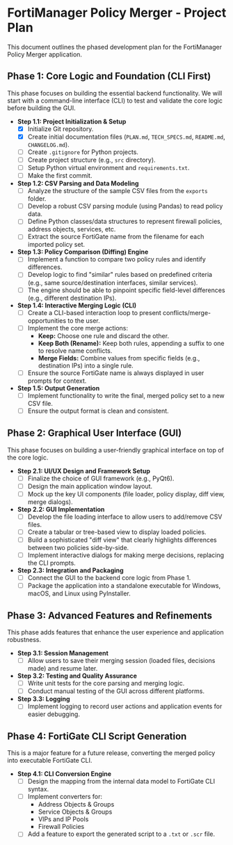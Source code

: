 # FortiManager Policy Merger - Project Plan

This document outlines the phased development plan for the FortiManager Policy Merger application.

## Phase 1: Core Logic and Foundation (CLI First)

This phase focuses on building the essential backend functionality. We will start with a command-line interface (CLI) to test and validate the core logic before building the GUI.

*   **Step 1.1: Project Initialization & Setup**
    *   [x] Initialize Git repository.
    *   [x] Create initial documentation files (`PLAN.md`, `TECH_SPECS.md`, `README.md`, `CHANGELOG.md`).
    *   [ ] Create `.gitignore` for Python projects.
    *   [ ] Create project structure (e.g., `src` directory).
    *   [ ] Setup Python virtual environment and `requirements.txt`.
    *   [ ] Make the first commit.

*   **Step 1.2: CSV Parsing and Data Modeling**
    *   [ ] Analyze the structure of the sample CSV files from the `exports` folder.
    *   [ ] Develop a robust CSV parsing module (using Pandas) to read policy data.
    *   [ ] Define Python classes/data structures to represent firewall policies, address objects, services, etc.
    *   [ ] Extract the source FortiGate name from the filename for each imported policy set.

*   **Step 1.3: Policy Comparison (Diffing) Engine**
    *   [ ] Implement a function to compare two policy rules and identify differences.
    *   [ ] Develop logic to find "similar" rules based on predefined criteria (e.g., same source/destination interfaces, similar services).
    *   [ ] The engine should be able to pinpoint specific field-level differences (e.g., different destination IPs).

*   **Step 1.4: Interactive Merging Logic (CLI)**
    *   [ ] Create a CLI-based interaction loop to present conflicts/merge-opportunities to the user.
    *   [ ] Implement the core merge actions:
        *   **Keep:** Choose one rule and discard the other.
        *   **Keep Both (Rename):** Keep both rules, appending a suffix to one to resolve name conflicts.
        *   **Merge Fields:** Combine values from specific fields (e.g., destination IPs) into a single rule.
    *   [ ] Ensure the source FortiGate name is always displayed in user prompts for context.

*   **Step 1.5: Output Generation**
    *   [ ] Implement functionality to write the final, merged policy set to a new CSV file.
    *   [ ] Ensure the output format is clean and consistent.

## Phase 2: Graphical User Interface (GUI)

This phase focuses on building a user-friendly graphical interface on top of the core logic.

*   **Step 2.1: UI/UX Design and Framework Setup**
    *   [ ] Finalize the choice of GUI framework (e.g., PyQt6).
    *   [ ] Design the main application window layout.
    *   [ ] Mock up the key UI components (file loader, policy display, diff view, merge dialogs).

*   **Step 2.2: GUI Implementation**
    *   [ ] Develop the file loading interface to allow users to add/remove CSV files.
    *   [ ] Create a tabular or tree-based view to display loaded policies.
    *   [ ] Build a sophisticated "diff view" that clearly highlights differences between two policies side-by-side.
    *   [ ] Implement interactive dialogs for making merge decisions, replacing the CLI prompts.

*   **Step 2.3: Integration and Packaging**
    *   [ ] Connect the GUI to the backend core logic from Phase 1.
    *   [ ] Package the application into a standalone executable for Windows, macOS, and Linux using PyInstaller.

## Phase 3: Advanced Features and Refinements

This phase adds features that enhance the user experience and application robustness.

*   **Step 3.1: Session Management**
    *   [ ] Allow users to save their merging session (loaded files, decisions made) and resume later.

*   **Step 3.2: Testing and Quality Assurance**
    *   [ ] Write unit tests for the core parsing and merging logic.
    *   [ ] Conduct manual testing of the GUI across different platforms.

*   **Step 3.3: Logging**
    *   [ ] Implement logging to record user actions and application events for easier debugging.

## Phase 4: FortiGate CLI Script Generation

This is a major feature for a future release, converting the merged policy into executable FortiGate CLI.

*   **Step 4.1: CLI Conversion Engine**
    *   [ ] Design the mapping from the internal data model to FortiGate CLI syntax.
    *   [ ] Implement converters for:
        *   Address Objects & Groups
        *   Service Objects & Groups
        *   VIPs and IP Pools
        *   Firewall Policies
    *   [ ] Add a feature to export the generated script to a `.txt` or `.scr` file.
